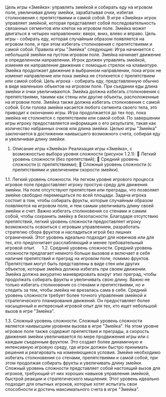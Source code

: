 Цель игры «Змейка»: управлять змейкой и собирать еду на игровом поле, увеличивая длину змейки, зарабатывая очки, избегая столкновения с препятствиями и самой собой.
В игре «Змейка» игрок управляет змейкой, которая представляет собой последовательность связанных сегментов или клеток на игровом поле. Змейка может двигаться в четырех направлениях: вверх, вниз, влево и вправо. Цель игры - собирать еду, которая случайным образом появляется на игровом поле, и при этом избегать столкновения с препятствиями и самой собой.
Правила игры "Змейка" следующие:
	Игра начинается с небольшой змейки на пустом игровом поле.
	Змейка начинает движение в определенном направлении.
	Игрок должен управлять змейкой, изменяя ее направление движения с помощью стрелок на клавиатуре.
	Змейка продолжает движение в выбранном направлении, пока игрок не изменит направление или пока змейка не столкнется с препятствием или самой собой.
	Цель игрока - собирать еду, представленную обычно в виде маленьких объектов на игровом поле. При съедании еды длина змейки и очки увеличиваются.
	Змейка должна избегать столкновения с препятствиями, такими как стены или другие объекты, расположенные на игровом поле.
	Змейка также должна избегать столкновения с самой собой. Если голова змейки касается любого сегмента своего тела, это приводит к окончанию игры.
	Игра продолжается до тех пор, пока змейка не столкнется с препятствием или самой собой.
По завершении игры игроку предоставляется информация о его результате, такая как количество набранных очков или длина змейки.
Целью игры "Змейка" заключается в достижении наивысшего возможного счета, собирая еду и увеличивая длину змейки.
 
1. Описание игры «Змейка»
Реализация игры «Змейка», с возможностью выбора уровня сложности 
(рисунок 1.2.1): 
	Легкий уровень сложности (без препятствий);
	Средний уровень сложности (с препятствиями);
	Сложный уровень сложности (с препятствиями и увеличением скорости змейки).

1.1. Легкий уровень сложности.
На легком уровне игрового процесса игровое поле предоставляет игроку простую среду для движения змейки. На поле отсутствуют препятствия или преграды, что позволяет змейке свободно перемещаться по всей площади. Задача игрока состоит в том, чтобы собирать фрукты, которые случайным образом появляются на игровом поле, и тем самым увеличивать длину своей змейки и счет. Важно избегать столкновения со стенами и самим собой, чтобы сохранить змейку в безопасности. Благодаря отсутствию препятствий, легкий уровень сложности предоставляет игроку возможность освоиться с игровым управлением, разработать стратегию сбора фруктов и насладиться игрой без лишних ограничений. Этот уровень идеально подходит для новичков или для тех, кто предпочитает расслабляющий и менее требовательный игровой опыт.
 
1.2. Средний уровень сложности.
Средний уровень сложности предлагает немного больше вызовов и включает в себя наличие препятствий и преград на игровом поле, помимо фруктов. Препятствия могут быть представлены в виде стен или других объектов, которые змейка должна избегать при своем движении. Змейка должна аккуратно маневрировать вокруг этих преград, чтобы продолжать собирать фрукты и увеличивать свою длину. Важно не только избегать столкновения со стенами и препятствиями, но и следить за тем, чтобы змейка не врезалась сама в себя. Средний уровень сложности требует более точного управления змейкой и стратегического планирования движений. Он предоставляет более насыщенный и интересный игровой опыт для тех, кто ищет небольшой вызов в игре "Змейка".

1.3. Сложный уровень сложности.
Сложный уровень сложности является наивысшим уровнем вызова в игре "Змейка". На этом уровне игровое поле также содержит препятствия и преграды, а скорость движения змейки увеличивается по мере продвижения игры или с каждым съеденным фруктом. Это создает более динамичную и интенсивную игровую среду, где игрок должен быстро принимать решения и реагировать на изменяющиеся условия. Змейке необходимо избегать столкновения со стенами, препятствиями и самой собой, при этом продолжая собирать фрукты и увеличивать длину змейки. Сложный уровень сложности представляет собой настоящий вызов для игроков, требующий от них хороших навыков управления змейкой, быстрой реакции и стратегического мышления. Этот уровень идеально подходит для опытных игроков, которые хотят испытать свои способности и достичь максимального счета в игре "Змейка".
